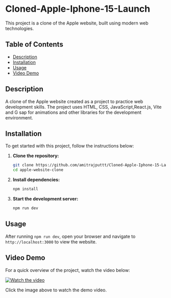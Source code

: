 # Cloned-Apple-Iphone-15-Launch

This project is a clone of the Apple website, built using modern web technologies.

## Table of Contents
- [Description](#description)
- [Installation](#installation)
- [Usage](#usage)
- [Video Demo](#video-demo)

## Description
A clone of the Apple website created as a project to practice web development skills. The project uses HTML, CSS, JavaScript,React.js, Vite and G sap for animations and other libraries for the development environment.

## Installation

To get started with this project, follow the instructions below:

1. **Clone the repository:**
    ```sh
    git clone https://github.com/amitrajputtt/Cloned-Apple-Iphone-15-Launch.git
    cd apple-website-clone
    ```

2. **Install dependencies:**
    ```sh
    npm install
    ```

3. **Start the development server:**
    ```sh
    npm run dev
    ```

## Usage

After running `npm run dev`, open your browser and navigate to `http://localhost:3000` to view the website.

## Video Demo

For a quick overview of the project, watch the video below:

[![Watch the video](https://img.youtube.com/vi/0jd46_SmbU8/maxresdefault.jpg)](https://youtu.be/0jd46_SmbU8)

Click the image above to watch the demo video.

